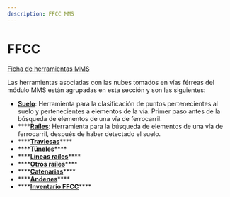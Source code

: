 ```yaml
---
description: FFCC MMS
---
```


# FFCC

[Ficha de herramientas MMS](../../fichas-de-herramientas/ficha-de-herramientas-mms.md)

Las herramientas asociadas con las nubes tomados en vías férreas del módulo MMS están agrupadas en esta sección y son las siguientes:

* [**Suelo**](clasificar-suelo-de-ffcc.md): Herramienta para la clasificación de puntos pertenecientes al suelo y pertenecientes a elementos de la vía. Primer paso antes de la búsqueda de elementos de una vía de ferrocarril.
* \*\*\*\*[**Raíles**](buscar-railes.md): Herramienta para la búsqueda de elementos de una vía de ferrocarril, después de haber detectado el suelo.
* \*\*\*\*[**Traviesas**](buscar-traviesas.md)\*\*\*\*
* \*\*\*\*[**Túneles**](buscar-puntos-en-tunel.md)\*\*\*\*
* \*\*\*\*[**Líneas raíles**](buscar-lineas-de-rail.md)\*\*\*\*
* \*\*\*\*[**Otros raíles**](buscar-otros-railes.md)\*\*\*\*
* \*\*\*\*[**Catenarias**](buscar-catenarias.md)\*\*\*\*
* \*\*\*\*[**Andenes**](buscar-andenes.md)\*\*\*\*
* \*\*\*\*[**Inventario FFCC**](inventario-ffcc.md)\*\*\*\*

